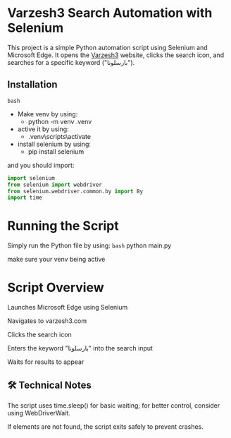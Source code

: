 # Varzesh3 Search Automation with Selenium

This project is a simple Python automation script using Selenium and Microsoft Edge. It opens the [Varzesh3](https://www.varzesh3.com) website, clicks the search icon, and searches for a specific keyword ("بارسلونا").

## Installation

`bash`
- Make venv by using:
    - python -m venv .venv
- active it by using:
    - .venv\scripts\activate
- install selenium by using:
    - pip install selenium

and you should import:
```python
import selenium
from selenium import webdriver
from selenium.webdriver.common.by import By
import time
```
# Running the Script

Simply run the Python file by using:
`bash`
python main.py
 
 make sure your venv being active

# Script Overview

Launches Microsoft Edge using Selenium

Navigates to varzesh3.com

Clicks the search icon

Enters the keyword "بارسلونا" into the search input

Waits for results to appear

## 🛠 Technical Notes

The script uses time.sleep() for basic waiting; for better control, consider using WebDriverWait.

If elements are not found, the script exits safely to prevent crashes.
